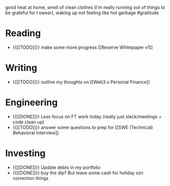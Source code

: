 good heat at home, smell of clean clothes (I'm really running out of things to be grateful for I swear), waking up not feeling like hot garbage #gratitude

# Reading
- {{[[TODO]]}} make some more progress [[Reserve Whitepaper v1]]
# Writing
- {{[[TODO]]}} outline my thoughts on [[Web3 x Personal Finance]]
# Engineering
- {{[[DONE]]}} Less focus on FT work today (really just slack/meetings + code clean up)
- {{[[TODO]]}} answer some questions to prep for [[SWE (Technical) Behavioral Interview]]
# Investing
- {{[[DONE]]}} Update debts in my portfolio
- {{[[DONE]]}} buy the dip? But leave some cash for holiday szn correction things
